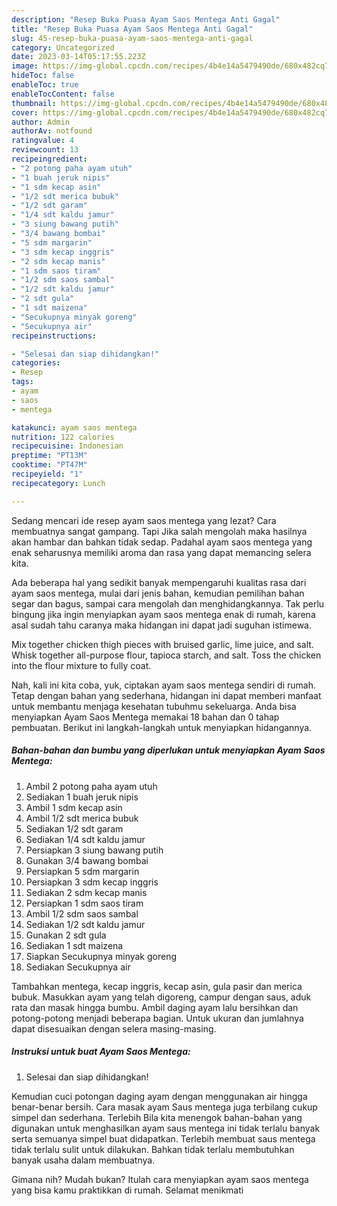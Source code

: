 ```yaml
---
description: "Resep Buka Puasa Ayam Saos Mentega Anti Gagal"
title: "Resep Buka Puasa Ayam Saos Mentega Anti Gagal"
slug: 45-resep-buka-puasa-ayam-saos-mentega-anti-gagal
category: Uncategorized
date: 2023-03-14T05:17:55.223Z
image: https://img-global.cpcdn.com/recipes/4b4e14a5479490de/680x482cq70/ayam-saos-mentega-foto-resep-utama.jpg
hideToc: false
enableToc: true
enableTocContent: false
thumbnail: https://img-global.cpcdn.com/recipes/4b4e14a5479490de/680x482cq70/ayam-saos-mentega-foto-resep-utama.jpg
cover: https://img-global.cpcdn.com/recipes/4b4e14a5479490de/680x482cq70/ayam-saos-mentega-foto-resep-utama.jpg
author: Admin
authorAv: notfound
ratingvalue: 4
reviewcount: 13
recipeingredient:
- "2 potong paha ayam utuh"
- "1 buah jeruk nipis"
- "1 sdm kecap asin"
- "1/2 sdt merica bubuk"
- "1/2 sdt garam"
- "1/4 sdt kaldu jamur"
- "3 siung bawang putih"
- "3/4 bawang bombai"
- "5 sdm margarin"
- "3 sdm kecap inggris"
- "2 sdm kecap manis"
- "1 sdm saos tiram"
- "1/2 sdm saos sambal"
- "1/2 sdt kaldu jamur"
- "2 sdt gula"
- "1 sdt maizena"
- "Secukupnya minyak goreng"
- "Secukupnya air"
recipeinstructions:

- "Selesai dan siap dihidangkan!"
categories:
- Resep
tags:
- ayam
- saos
- mentega

katakunci: ayam saos mentega 
nutrition: 122 calories
recipecuisine: Indonesian
preptime: "PT13M"
cooktime: "PT47M"
recipeyield: "1"
recipecategory: Lunch

---
```



Sedang mencari ide resep ayam saos mentega yang lezat? Cara membuatnya sangat gampang. Tapi Jika salah mengolah maka hasilnya akan hambar dan bahkan tidak sedap. Padahal ayam saos mentega yang enak seharusnya memiliki aroma dan rasa yang dapat memancing selera kita.


Ada beberapa hal yang sedikit banyak mempengaruhi kualitas rasa dari ayam saos mentega, mulai dari jenis bahan, kemudian pemilihan bahan segar dan bagus, sampai cara mengolah dan menghidangkannya. Tak perlu bingung jika ingin menyiapkan ayam saos mentega enak di rumah, karena asal sudah tahu caranya maka hidangan ini dapat jadi suguhan istimewa.

Mix together chicken thigh pieces with bruised garlic, lime juice, and salt. Whisk together all-purpose flour, tapioca starch, and salt. Toss the chicken into the flour mixture to fully coat.


Nah, kali ini kita coba, yuk, ciptakan ayam saos mentega sendiri di rumah. Tetap dengan bahan yang sederhana, hidangan ini dapat memberi manfaat untuk membantu menjaga kesehatan tubuhmu sekeluarga. Anda bisa menyiapkan Ayam Saos Mentega memakai 18 bahan dan 0 tahap pembuatan. Berikut ini langkah-langkah untuk menyiapkan hidangannya.

<!--inarticleads1-->

##### Bahan-bahan dan bumbu yang diperlukan untuk menyiapkan Ayam Saos Mentega:

1. Ambil 2 potong paha ayam utuh
1. Sediakan 1 buah jeruk nipis
1. Ambil 1 sdm kecap asin
1. Ambil 1/2 sdt merica bubuk
1. Sediakan 1/2 sdt garam
1. Sediakan 1/4 sdt kaldu jamur
1. Persiapkan 3 siung bawang putih
1. Gunakan 3/4 bawang bombai
1. Persiapkan 5 sdm margarin
1. Persiapkan 3 sdm kecap inggris
1. Sediakan 2 sdm kecap manis
1. Persiapkan 1 sdm saos tiram
1. Ambil 1/2 sdm saos sambal
1. Sediakan 1/2 sdt kaldu jamur
1. Gunakan 2 sdt gula
1. Sediakan 1 sdt maizena
1. Siapkan Secukupnya minyak goreng
1. Sediakan Secukupnya air


Tambahkan mentega, kecap inggris, kecap asin, gula pasir dan merica bubuk. Masukkan ayam yang telah digoreng, campur dengan saus, aduk rata dan masak hingga bumbu. Ambil daging ayam lalu bersihkan dan potong-potong menjadi beberapa bagian. Untuk ukuran dan jumlahnya dapat disesuaikan dengan selera masing-masing. 

<!--inarticleads2-->

##### Instruksi untuk buat Ayam Saos Mentega:


1. Selesai dan siap dihidangkan!

Kemudian cuci potongan daging ayam dengan menggunakan air hingga benar-benar bersih. Cara masak ayam Saus mentega juga terbilang cukup simpel dan sederhana. Terlebih Bila kita menengok bahan-bahan yang digunakan untuk menghasilkan ayam saus mentega ini tidak terlalu banyak serta semuanya simpel buat didapatkan. Terlebih membuat saus mentega tidak terlalu sulit untuk dilakukan. Bahkan tidak terlalu membutuhkan banyak usaha dalam membuatnya. 

Gimana nih? Mudah bukan? Itulah cara menyiapkan ayam saos mentega yang bisa kamu praktikkan di rumah. Selamat menikmati
